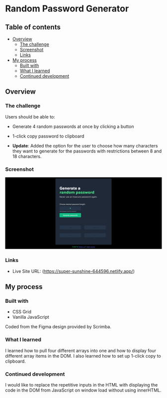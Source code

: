 # Random Password Generator

## Table of contents

- [Overview](#overview)
  - [The challenge](#the-challenge)
  - [Screenshot](#screenshot)
  - [Links](#links)
- [My process](#my-process)
  - [Built with](#built-with)
  - [What I learned](#what-i-learned)
  - [Continued development](#continued-development)

## Overview

### The challenge

Users should be able to:

- Generate 4 random passwords at once by clicking a button
- 1-click copy password to clipboard

- **Update**: Added the option for the user to choose how many characters they want to generate for the passwords with restrictions between 8 and 18 characters.

### Screenshot

![](/images/screenshot.png)

### Links

- Live Site URL: (https://super-sunshine-644596.netlify.app/)

## My process

### Built with

- CSS Grid
- Vanilla JavaScript

Coded from the Figma design provided by Scrimba.

### What I learned

I learned how to pull four different arrays into one and how to display four different array items in the DOM. I also learned how to set up 1-click copy to clipboard.

### Continued development

I would like to replace the repetitive inputs in the HTML with displaying the code in the DOM from JavaScript on window load without using innerHTML.